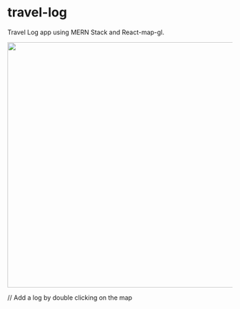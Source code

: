 # travel-log
Travel Log app using MERN Stack and React-map-gl.

<div style="text-align: center;">
<img width="950" height="550" src="./ezgif.com-gif-maker.gif">
</div>

// Add a log by double clicking on the map
